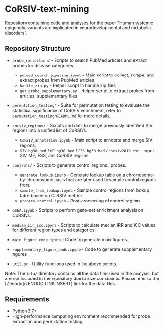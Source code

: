 # CoRSIV-text-mining

Repository containing code and analyses for the paper "Human systemic epigenetic variants are implicated in neurodevelopmental and metabolic disorders". 


## Repository Structure

- `probe_collection/` - Scripts to search PubMed articles and extract probes for disease categories
  - `pubmed_search_pipeline.ipynb` - Main script to collect, scrape, and extract probes from PubMed articles
  - `handle_zip.py` - Helper script to handle zip files
  - `get_probe_supplementary.py` - Helper script to extract probes from articles' supplementary files

- `permutation_testing/` - Suite for permutation testing to evaluate the statistical significance of CoRSIV enrichment, refer to `permutation_testing/README.md` for more details.

- `corsiv_regions/` - Scripts and data to merge previously identified SIV regions into a unified list of CoRSIVs.
  - `CoRSIV_annotation.ipynb` - Main script to annotate and merge SIV regions.
  - `SIV.hg38.bed` / `ME.hg38.bed` / `ESS.hg38.bed` / `corsiv2019.txt` - input SIV, ME, ESS, and CoRSIV regions.

- `controls/` - Scripts to generate control regions / probes.
  - `generate_lookup.ipynb` - Generate lookup table on a chromosome-by-chromosome basis that are later used to sample control regions from.
  - `sample_from_lookup.ipynb` - Sample control regions from lookup table based on CoRSIV metrics.
  - `process_control.ipynb` - Post-processing of control regions.

- `GSEA.ipynb` - Scripts to perform gene-set enrichment analysis on CoRSIVs.
- `median_iir_icc.ipynb` - Scripts to calculate median IRR and ICC values for different region types and categories.
- `main_figure_code.ipynb` - Code to generate main figures.
- `supplementary_figure_code.ipynb` - Code to generate supplementary figures.
- `util.py` - Utility functions used in the above scripts.

Note: The `data/` directory contains all the data files used in the analysis, but are not included in the repository due to size constraints. Please refer to the [Zenodo](ZENODO LINK INSERT) link for the data files.

## Requirements

- Python 3.7+
- High-performance computing environment recommended for probe extraction and permutation testing.

